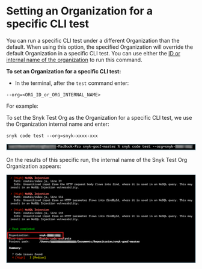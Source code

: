 # Setting an Organization for a specific CLI test

You can run a specific CLI test under a different Organization than the default. When using this option, the specified Organization will override the default Organization in a specific CLI test. You can use either the [ID or internal name of the organization](finding-the-snyk-id-and-internal-name-of-an-organization.md) to run this command.

**To set an Organization for a specific CLI test:**

* In the terminal, after the `test` command enter:

```
--org=<ORG_ID_or_ORG_INTERNAL_NAME>
```

For example:

To set the Snyk Test Org as the Organization for a specific CLI test, we use the Organization internal name and enter:

```
snyk code test --org=snyk-xxxx-xxx 
```

![](<../../../../../.gitbook/assets/Snyk Code - CLI - Organization - Specific test Settings - command - 2.png>)

On the results of this specific run, the internal name of the Snyk Test Org Organization appears:

![](<../../../../../.gitbook/assets/Snyk Code - CLI - Organization - Specific test Settings - Results - 2.png>)
